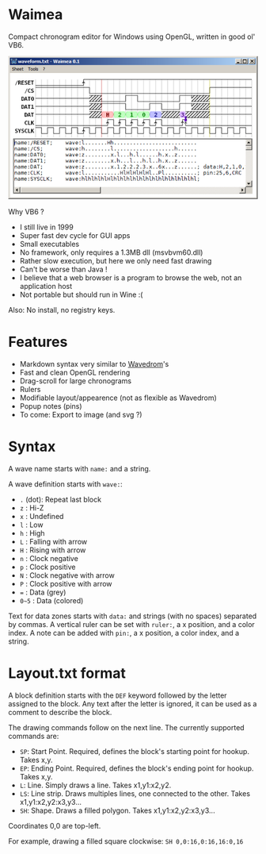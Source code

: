 # Waimea
Compact chronogram editor for Windows using OpenGL, written in good ol' VB6.

![Waimea screenshot](screenshot2.png)

Why VB6 ?
* I still live in 1999
* Super fast dev cycle for GUI apps
* Small executables
* No framework, only requires a 1.3MB dll (msvbvm60.dll)
* Rather slow execution, but here we only need fast drawing
* Can't be worse than Java !
* I believe that a web browser is a program to browse the web, not an application host
* Not portable but should run in Wine :(

Also: No install, no registry keys.

# Features

* Markdown syntax very similar to [Wavedrom](https://github.com/drom/wavedrom/)'s
* Fast and clean OpenGL rendering
* Drag-scroll for large chronograms
* Rulers
* Modifiable layout/appearence (not as flexible as Wavedrom)
* Popup notes (pins)
* To come: Export to image (and svg ?)

# Syntax

A wave name starts with `name:` and a string.

A wave definition starts with `wave:`:
* `.` (dot): Repeat last block
* `z` : Hi-Z
* `x` : Undefined
* `l` : Low
* `h` : High
* `L` : Falling with arrow
* `H` : Rising with arrow
* `n` : Clock negative
* `p` : Clock positive
* `N` : Clock negative with arrow
* `P` : Clock positive with arrow
* `=` : Data (grey)
* `0~5` : Data (colored)

Text for data zones starts with `data:` and strings (with no spaces) separated by commas.
A vertical ruler can be set with `ruler:`, a x position, and a color index.
A note can be added with `pin:`, a x position, a color index, and a string.

# Layout.txt format

A block definition starts with the `DEF` keyword followed by the letter assigned to the block. Any text after the letter is ignored, it can be used as a comment to describe the block.

The drawing commands follow on the next line. The currently supported commands are:
* `SP`: Start Point. Required, defines the block's starting point for hookup. Takes x,y.
* `EP`: Ending Point. Required, defines the block's ending point for hookup. Takes x,y.
* `L`: Line. Simply draws a line. Takes x1,y1:x2,y2.
* `LS`: Line strip. Draws multiples lines, one connected to the other. Takes x1,y1:x2,y2:x3,y3...
* `SH`: Shape. Draws a filled polygon. Takes x1,y1:x2,y2:x3,y3...

Coordinates 0,0 are top-left.

For example, drawing a filled square clockwise: `SH 0,0:16,0:16,16:0,16`
